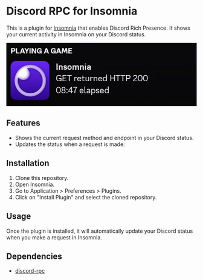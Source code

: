 # Discord RPC for Insomnia

This is a plugin for [Insomnia](https://insomnia.rest/) that enables Discord Rich Presence. It shows your current activity in Insomnia on your Discord status.

![Screenshot](https://github.com/notjawad/insomnia-plugin-drpc/blob/main/assets/screenshot.png)

## Features

-   Shows the current request method and endpoint in your Discord status.
-   Updates the status when a request is made.

## Installation

1. Clone this repository.
2. Open Insomnia.
3. Go to Application > Preferences > Plugins.
4. Click on "Install Plugin" and select the cloned repository.

## Usage

Once the plugin is installed, it will automatically update your Discord status when you make a request in Insomnia.

## Dependencies

-   [discord-rpc](https://www.npmjs.com/package/discord-rpc)
